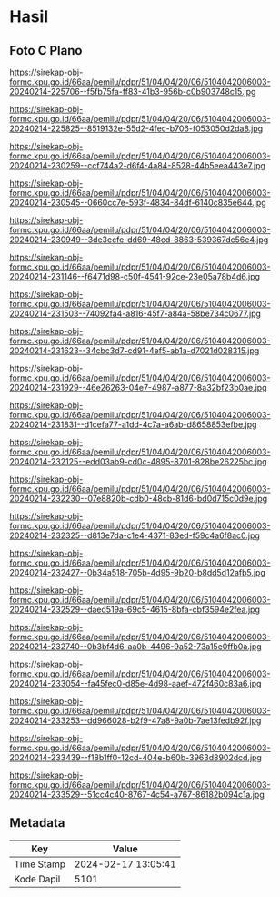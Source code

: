 # Hasil

## Foto C Plano

https://sirekap-obj-formc.kpu.go.id/66aa/pemilu/pdpr/51/04/04/20/06/5104042006003-20240214-225706--f5fb75fa-ff83-41b3-956b-c0b903748c15.jpg

https://sirekap-obj-formc.kpu.go.id/66aa/pemilu/pdpr/51/04/04/20/06/5104042006003-20240214-225825--8519132e-55d2-4fec-b706-f053050d2da8.jpg

https://sirekap-obj-formc.kpu.go.id/66aa/pemilu/pdpr/51/04/04/20/06/5104042006003-20240214-230259--ccf744a2-d6f4-4a84-8528-44b5eea443e7.jpg

https://sirekap-obj-formc.kpu.go.id/66aa/pemilu/pdpr/51/04/04/20/06/5104042006003-20240214-230545--0660cc7e-593f-4834-84df-6140c835e644.jpg

https://sirekap-obj-formc.kpu.go.id/66aa/pemilu/pdpr/51/04/04/20/06/5104042006003-20240214-230949--3de3ecfe-dd69-48cd-8863-539367dc56e4.jpg

https://sirekap-obj-formc.kpu.go.id/66aa/pemilu/pdpr/51/04/04/20/06/5104042006003-20240214-231146--f6471d98-c50f-4541-92ce-23e05a78b4d6.jpg

https://sirekap-obj-formc.kpu.go.id/66aa/pemilu/pdpr/51/04/04/20/06/5104042006003-20240214-231503--74092fa4-a816-45f7-a84a-58be734c0677.jpg

https://sirekap-obj-formc.kpu.go.id/66aa/pemilu/pdpr/51/04/04/20/06/5104042006003-20240214-231623--34cbc3d7-cd91-4ef5-ab1a-d7021d028315.jpg

https://sirekap-obj-formc.kpu.go.id/66aa/pemilu/pdpr/51/04/04/20/06/5104042006003-20240214-231929--46e26263-04e7-4987-a877-8a32bf23b0ae.jpg

https://sirekap-obj-formc.kpu.go.id/66aa/pemilu/pdpr/51/04/04/20/06/5104042006003-20240214-231831--d1cefa77-a1dd-4c7a-a6ab-d8658853efbe.jpg

https://sirekap-obj-formc.kpu.go.id/66aa/pemilu/pdpr/51/04/04/20/06/5104042006003-20240214-232125--edd03ab9-cd0c-4895-8701-828be26225bc.jpg

https://sirekap-obj-formc.kpu.go.id/66aa/pemilu/pdpr/51/04/04/20/06/5104042006003-20240214-232230--07e8820b-cdb0-48cb-81d6-bd0d715c0d9e.jpg

https://sirekap-obj-formc.kpu.go.id/66aa/pemilu/pdpr/51/04/04/20/06/5104042006003-20240214-232325--d813e7da-c1e4-4371-83ed-f59c4a6f8ac0.jpg

https://sirekap-obj-formc.kpu.go.id/66aa/pemilu/pdpr/51/04/04/20/06/5104042006003-20240214-232427--0b34a518-705b-4d95-9b20-b8dd5d12afb5.jpg

https://sirekap-obj-formc.kpu.go.id/66aa/pemilu/pdpr/51/04/04/20/06/5104042006003-20240214-232529--daed519a-69c5-4615-8bfa-cbf3594e2fea.jpg

https://sirekap-obj-formc.kpu.go.id/66aa/pemilu/pdpr/51/04/04/20/06/5104042006003-20240214-232740--0b3bf4d6-aa0b-4496-9a52-73a15e0ffb0a.jpg

https://sirekap-obj-formc.kpu.go.id/66aa/pemilu/pdpr/51/04/04/20/06/5104042006003-20240214-233054--fa45fec0-d85e-4d98-aaef-472f460c83a6.jpg

https://sirekap-obj-formc.kpu.go.id/66aa/pemilu/pdpr/51/04/04/20/06/5104042006003-20240214-233253--dd966028-b2f9-47a8-9a0b-7ae13fedb92f.jpg

https://sirekap-obj-formc.kpu.go.id/66aa/pemilu/pdpr/51/04/04/20/06/5104042006003-20240214-233439--f18b1ff0-12cd-404e-b60b-3963d8902dcd.jpg

https://sirekap-obj-formc.kpu.go.id/66aa/pemilu/pdpr/51/04/04/20/06/5104042006003-20240214-233529--51cc4c40-8767-4c54-a767-86182b094c1a.jpg


## Metadata

| Key        | Value               |
| ---------- | ------------------- |
| Time Stamp | 2024-02-17 13:05:41 |
| Kode Dapil | 5101                |



